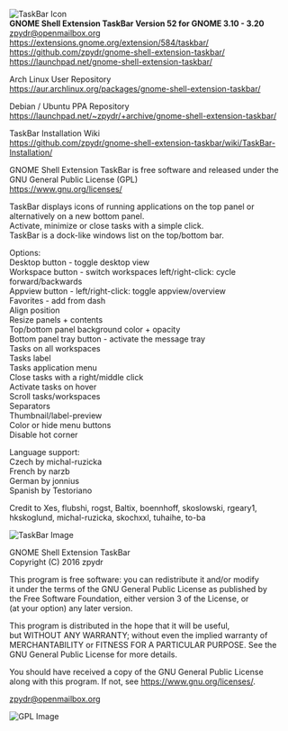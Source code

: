 ![TaskBar Icon](https://extensions.gnome.org/static/extension-data/icons/icon_584.png)          
**GNOME Shell Extension TaskBar Version 52 for GNOME 3.10 - 3.20**  
zpydr@openmailbox.org        
https://extensions.gnome.org/extension/584/taskbar/             
https://github.com/zpydr/gnome-shell-extension-taskbar/         
https://launchpad.net/gnome-shell-extension-taskbar/            
                
Arch Linux User Repository              
https://aur.archlinux.org/packages/gnome-shell-extension-taskbar/               
        
Debian / Ubuntu PPA Repository                   
https://launchpad.net/~zpydr/+archive/gnome-shell-extension-taskbar/                        

TaskBar Installation Wiki                       
https://github.com/zpydr/gnome-shell-extension-taskbar/wiki/TaskBar-Installation/                               
        
GNOME Shell Extension TaskBar is free software and released under the GNU General Public License (GPL)          
https://www.gnu.org/licenses/       

TaskBar displays icons of running applications on the top panel or alternatively on a new bottom panel.        
Activate, minimize or close tasks with a simple click.          
TaskBar is a dock-like windows list on the top/bottom bar.      

Options:                        
Desktop button - toggle desktop view        
Workspace button - switch workspaces left/right-click: cycle forward/backwards      
Appview button - left/right-click: toggle appview/overview      
Favorites - add from dash       
Align position      
Resize panels + contents        
Top/bottom panel background color + opacity     
Bottom panel tray button - activate the message tray        
Tasks on all workspaces		  
Tasks label     
Tasks application menu         
Close tasks with a right/middle click           
Activate tasks on hover         
Scroll tasks/workspaces         
Separators          
Thumbnail/label-preview         
Color or hide menu buttons         
Disable hot corner          
        
Language support:       
Czech by michal-ruzicka     
French by narzb       
German by jonnius       
Spanish by Testoriano		

Credit to Xes, flubshi, rogst, Baltix, boennhoff, skoslowski, rgeary1, hkskoglund, michal-ruzicka, skochxxl, tuhaihe, to-ba        
        
![TaskBar Image](https://extensions.gnome.org/static/extension-data/screenshots/screenshot_584_PSh3ecJ.png)
        
GNOME Shell Extension TaskBar           
Copyright (C) 2016 zpydr             
                
This program is free software: you can redistribute it and/or modify            
it under the terms of the GNU General Public License as published by            
the Free Software Foundation, either version 3 of the License, or               
(at your option) any later version.             
                
This program is distributed in the hope that it will be useful,         
but WITHOUT ANY WARRANTY; without even the implied warranty of          
MERCHANTABILITY or FITNESS FOR A PARTICULAR PURPOSE. See the            
GNU General Public License for more details.            
                
You should have received a copy of the GNU General Public License               
along with this program. If not, see https://www.gnu.org/licenses/.              
                
zpydr@openmailbox.org            
                
![GPL Image](https://www.gnu.org/graphics/gplv3-127x51.png)             
